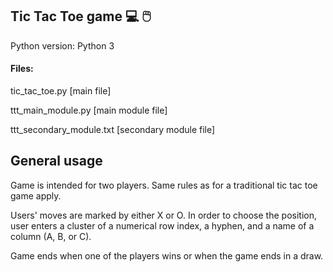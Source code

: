 ## Tic Tac Toe game :computer: :computer_mouse:

Python version:     Python 3

#### Files:

tic_tac_toe.py  [main file]

ttt_main_module.py      [main module file]

ttt_secondary_module.txt        [secondary module file]

## General usage

Game is intended for two players.
Same rules as for a traditional tic tac toe game apply.

Users' moves are marked by either X or O.
In order to choose the position, user enters a cluster of a numerical row index,
 a hyphen, and a name of a column (A, B, or C).

Game ends when one of the players wins or when the game ends in a draw.
